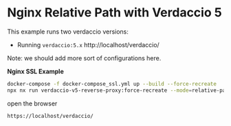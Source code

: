 # Nginx Relative Path with Verdaccio 5

This example runs two verdaccio versions:

- Running `verdaccio:5.x` http://localhost/verdaccio/

Note: we should add more sort of configurations here.

**Nginx SSL Example**

```bash
docker-compose -f docker-compose_ssl.yml up --build --force-recreate
npx nx run verdaccio-v5-reverse-proxy:force-recreate --mode=relative-path-ssl
```

open the browser

```
https://localhost/verdaccio/
```

